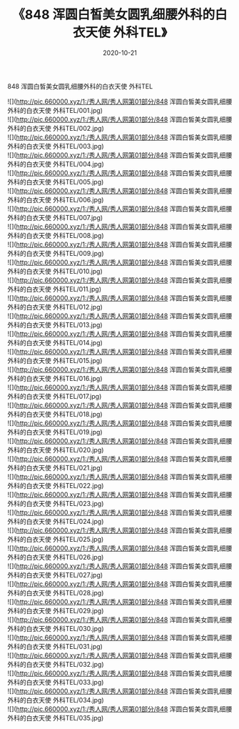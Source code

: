 ﻿---
layout: post
title:  《848 浑圆白皙美女圆乳细腰外科的白衣天使 外科TEL》
date:   2020-10-21
img: http://pic.660000.xyz/1:/秀人网/秀人网第01部分/848 浑圆白皙美女圆乳细腰外科的白衣天使 外科TEL/000.jpg
categories: [美女, 清纯, 唯美]
---

848 浑圆白皙美女圆乳细腰外科的白衣天使 外科TEL

  ![](http://pic.660000.xyz/1:/秀人网/秀人网第01部分/848 浑圆白皙美女圆乳细腰外科的白衣天使 外科TEL/001.jpg) <br> ![](http://pic.660000.xyz/1:/秀人网/秀人网第01部分/848 浑圆白皙美女圆乳细腰外科的白衣天使 外科TEL/002.jpg) <br> ![](http://pic.660000.xyz/1:/秀人网/秀人网第01部分/848 浑圆白皙美女圆乳细腰外科的白衣天使 外科TEL/003.jpg) <br> ![](http://pic.660000.xyz/1:/秀人网/秀人网第01部分/848 浑圆白皙美女圆乳细腰外科的白衣天使 外科TEL/004.jpg) <br> ![](http://pic.660000.xyz/1:/秀人网/秀人网第01部分/848 浑圆白皙美女圆乳细腰外科的白衣天使 外科TEL/005.jpg) <br> ![](http://pic.660000.xyz/1:/秀人网/秀人网第01部分/848 浑圆白皙美女圆乳细腰外科的白衣天使 外科TEL/006.jpg) <br> ![](http://pic.660000.xyz/1:/秀人网/秀人网第01部分/848 浑圆白皙美女圆乳细腰外科的白衣天使 外科TEL/007.jpg) <br> ![](http://pic.660000.xyz/1:/秀人网/秀人网第01部分/848 浑圆白皙美女圆乳细腰外科的白衣天使 外科TEL/008.jpg) <br> ![](http://pic.660000.xyz/1:/秀人网/秀人网第01部分/848 浑圆白皙美女圆乳细腰外科的白衣天使 外科TEL/009.jpg) <br> ![](http://pic.660000.xyz/1:/秀人网/秀人网第01部分/848 浑圆白皙美女圆乳细腰外科的白衣天使 外科TEL/010.jpg) <br> ![](http://pic.660000.xyz/1:/秀人网/秀人网第01部分/848 浑圆白皙美女圆乳细腰外科的白衣天使 外科TEL/011.jpg) <br> ![](http://pic.660000.xyz/1:/秀人网/秀人网第01部分/848 浑圆白皙美女圆乳细腰外科的白衣天使 外科TEL/012.jpg) <br> ![](http://pic.660000.xyz/1:/秀人网/秀人网第01部分/848 浑圆白皙美女圆乳细腰外科的白衣天使 外科TEL/013.jpg) <br> ![](http://pic.660000.xyz/1:/秀人网/秀人网第01部分/848 浑圆白皙美女圆乳细腰外科的白衣天使 外科TEL/014.jpg) <br> ![](http://pic.660000.xyz/1:/秀人网/秀人网第01部分/848 浑圆白皙美女圆乳细腰外科的白衣天使 外科TEL/015.jpg) <br> ![](http://pic.660000.xyz/1:/秀人网/秀人网第01部分/848 浑圆白皙美女圆乳细腰外科的白衣天使 外科TEL/016.jpg) <br> ![](http://pic.660000.xyz/1:/秀人网/秀人网第01部分/848 浑圆白皙美女圆乳细腰外科的白衣天使 外科TEL/017.jpg) <br> ![](http://pic.660000.xyz/1:/秀人网/秀人网第01部分/848 浑圆白皙美女圆乳细腰外科的白衣天使 外科TEL/018.jpg) <br> ![](http://pic.660000.xyz/1:/秀人网/秀人网第01部分/848 浑圆白皙美女圆乳细腰外科的白衣天使 外科TEL/019.jpg) <br> ![](http://pic.660000.xyz/1:/秀人网/秀人网第01部分/848 浑圆白皙美女圆乳细腰外科的白衣天使 外科TEL/020.jpg) <br> ![](http://pic.660000.xyz/1:/秀人网/秀人网第01部分/848 浑圆白皙美女圆乳细腰外科的白衣天使 外科TEL/021.jpg) <br> ![](http://pic.660000.xyz/1:/秀人网/秀人网第01部分/848 浑圆白皙美女圆乳细腰外科的白衣天使 外科TEL/022.jpg) <br> ![](http://pic.660000.xyz/1:/秀人网/秀人网第01部分/848 浑圆白皙美女圆乳细腰外科的白衣天使 外科TEL/023.jpg) <br> ![](http://pic.660000.xyz/1:/秀人网/秀人网第01部分/848 浑圆白皙美女圆乳细腰外科的白衣天使 外科TEL/024.jpg) <br> ![](http://pic.660000.xyz/1:/秀人网/秀人网第01部分/848 浑圆白皙美女圆乳细腰外科的白衣天使 外科TEL/025.jpg) <br> ![](http://pic.660000.xyz/1:/秀人网/秀人网第01部分/848 浑圆白皙美女圆乳细腰外科的白衣天使 外科TEL/026.jpg) <br> ![](http://pic.660000.xyz/1:/秀人网/秀人网第01部分/848 浑圆白皙美女圆乳细腰外科的白衣天使 外科TEL/027.jpg) <br> ![](http://pic.660000.xyz/1:/秀人网/秀人网第01部分/848 浑圆白皙美女圆乳细腰外科的白衣天使 外科TEL/028.jpg) <br> ![](http://pic.660000.xyz/1:/秀人网/秀人网第01部分/848 浑圆白皙美女圆乳细腰外科的白衣天使 外科TEL/029.jpg) <br> ![](http://pic.660000.xyz/1:/秀人网/秀人网第01部分/848 浑圆白皙美女圆乳细腰外科的白衣天使 外科TEL/030.jpg) <br> ![](http://pic.660000.xyz/1:/秀人网/秀人网第01部分/848 浑圆白皙美女圆乳细腰外科的白衣天使 外科TEL/031.jpg) <br> ![](http://pic.660000.xyz/1:/秀人网/秀人网第01部分/848 浑圆白皙美女圆乳细腰外科的白衣天使 外科TEL/032.jpg) <br> ![](http://pic.660000.xyz/1:/秀人网/秀人网第01部分/848 浑圆白皙美女圆乳细腰外科的白衣天使 外科TEL/033.jpg) <br> ![](http://pic.660000.xyz/1:/秀人网/秀人网第01部分/848 浑圆白皙美女圆乳细腰外科的白衣天使 外科TEL/034.jpg) <br> ![](http://pic.660000.xyz/1:/秀人网/秀人网第01部分/848 浑圆白皙美女圆乳细腰外科的白衣天使 外科TEL/035.jpg) <br>